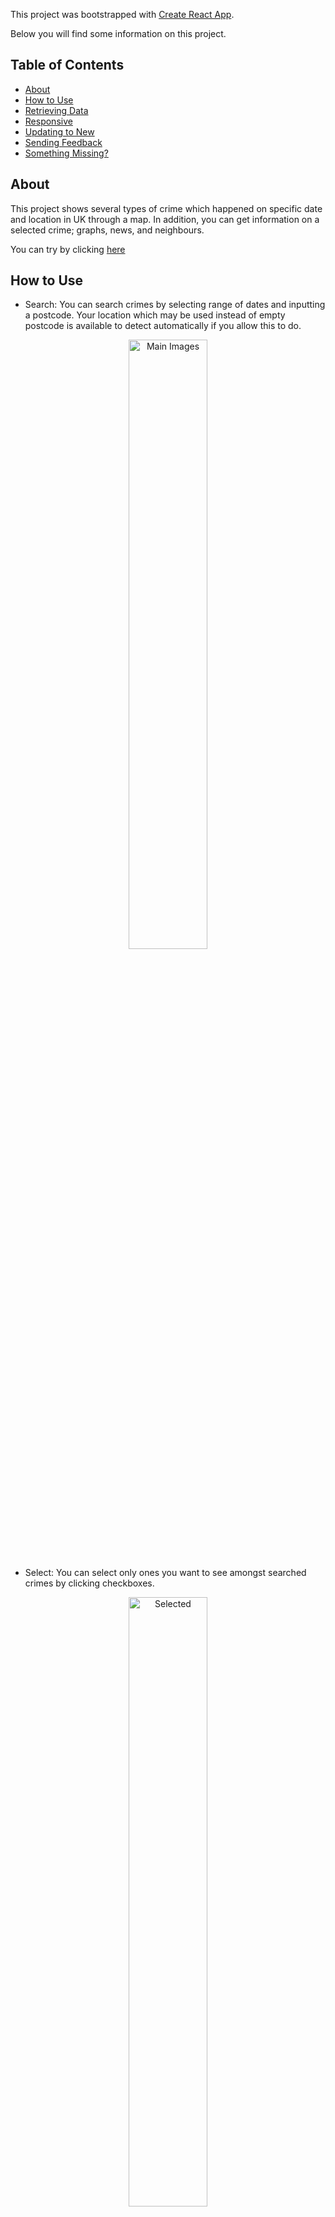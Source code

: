 This project was bootstrapped with [Create React App](https://github.com/facebook/create-react-app).

Below you will find some information on this project.<br>

## Table of Contents

- [About](#about)
- [How to Use](#how-to-use)
- [Retrieving Data](#retrieving-data)
- [Responsive](#responsive)
- [Updating to New](#updating-to-new)
- [Sending Feedback](#sending-feedback)
- [Something Missing?](#something-missing)

## About

This project shows several types of crime which happened on specific date and location in UK through a map. In addition, you can get information on a selected crime; graphs, news, and neighbours.

You can try by clicking [here](https://melancholy14.github.io/react-crime-map/)

## How to Use

- Search: You can search crimes by selecting range of dates and inputting a postcode. Your location which may be used instead of empty postcode is available to detect automatically if you allow this to do.
<p align='center'>
<img src='https://melancholy14.github.io/react-crime-map/images/main.png' width='50%' alt='Main Images'>
</p>

- Select: You can select only ones you want to see amongst searched crimes by clicking checkboxes.
<p align='center'>
<img src='https://melancholy14.github.io/react-crime-map/images/selected.png' width='50%' alt='Selected'>
</p>

- View in details: You can view a specific crime by clicking a circle which means each crime on the map.
<p align='center'>
<img src='https://melancholy14.github.io/react-crime-map/images/graphs.png' width='49%' alt='Graphs'>
<img src='https://melancholy14.github.io/react-crime-map/images/news.png' width='49%' alt='News'>
</p>

## Retrieving Data

Data is dealt with using RESTful API and responded by below APIs:

- Crime: `https://data.police.uk/api`
- News: `https://open-platform.theguardian.com/documentation/`
- Location: `https://open.mapquestapi.com/geocoding/v1`

## Responsive

This project supports responsive web application.

<p>
<img src='https://melancholy14.github.io/react-crime-map/images/mobile.png' width='250' alt='Mobile'>
<img src='https://melancholy14.github.io/react-crime-map/images/desktop.png' width='600' alt='Desktop'>
</p>

## Updating to New Releases

In cases you would like to check updates, [open the changelog](https://github.com/melancholy14/uk-crime-map/blob/master/CHANGELOG.md), find the version you’re currently on (check `package.json` in this folder if you’re not sure).

## Sending Feedback

I am always open to [your feedback](https://github.com/melancholy14/uk-crime-map/issues). Or, if you have ideas for more functionalities that should be on this page, [let me know](https://github.com/melancholy14/uk-crime-map/issues).
